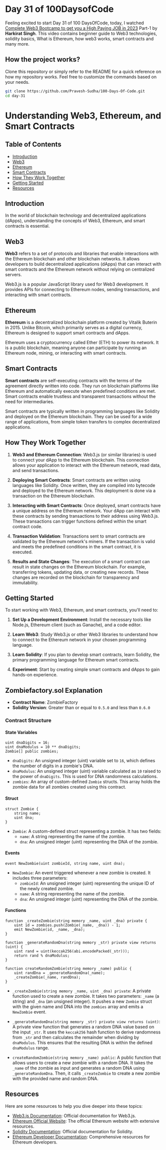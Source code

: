 # Day 31 of 100DaysofCode

Feeling excited to start Day 31 of 100 DaysOfCode, today, I watched [Complete Web3 Bootcamp to get you a High Paying JOB in 2023](https://youtu.be/ERAxd8gl1Eg?si=ooQK02crdzROhEpj) Part-1 by <b>Harkirat Singh</b>. This video contains beginner guide to Web3 technologies, solidity basics, What is Ethereum, how web3 works, smart contracts and many more.

## How the project works?

Clone this repository or simply refer to the README for a quick reference on how my repository works. Feel free to customize the commands based on your needs.

```bash
git clone https://github.com/Pravesh-Sudha/100-Days-Of-Code.git
cd day-31
```

# Understanding Web3, Ethereum, and Smart Contracts

## Table of Contents
- [Introduction](#introduction)
- [Web3](#web3)
- [Ethereum](#ethereum)
- [Smart Contracts](#smart-contracts)
- [How They Work Together](#how-they-work-together)
- [Getting Started](#getting-started)
- [Resources](#resources)

## Introduction

In the world of blockchain technology and decentralized applications (dApps), understanding the concepts of Web3, Ethereum, and smart contracts is essential.

## Web3

**Web3** refers to a set of protocols and libraries that enable interactions with the Ethereum blockchain and other blockchain networks. It allows developers to build decentralized applications (dApps) that can interact with smart contracts and the Ethereum network without relying on centralized servers.

Web3.js is a popular JavaScript library used for Web3 development. It provides APIs for connecting to Ethereum nodes, sending transactions, and interacting with smart contracts.

## Ethereum

**Ethereum** is a decentralized blockchain platform created by Vitalik Buterin in 2015. Unlike Bitcoin, which primarily serves as a digital currency, Ethereum is designed to support smart contracts and dApps. 

Ethereum uses a cryptocurrency called Ether (ETH) to power its network. It is a public blockchain, meaning anyone can participate by running an Ethereum node, mining, or interacting with smart contracts.

## Smart Contracts

**Smart contracts** are self-executing contracts with the terms of the agreement directly written into code. They run on blockchain platforms like Ethereum and automatically execute when predefined conditions are met. Smart contracts enable trustless and transparent transactions without the need for intermediaries.

Smart contracts are typically written in programming languages like Solidity and deployed on the Ethereum blockchain. They can be used for a wide range of applications, from simple token transfers to complex decentralized applications.

## How They Work Together

1. **Web3 and Ethereum Connection**: Web3.js (or similar libraries) is used to connect your dApp to the Ethereum blockchain. This connection allows your application to interact with the Ethereum network, read data, and send transactions.

2. **Deploying Smart Contracts**: Smart contracts are written using languages like Solidity. Once written, they are compiled into bytecode and deployed to the Ethereum network. This deployment is done via a transaction on the Ethereum blockchain.

3. **Interacting with Smart Contracts**: Once deployed, smart contracts have a unique address on the Ethereum network. Your dApp can interact with these contracts by sending transactions to their address using Web3.js. These transactions can trigger functions defined within the smart contract code.

4. **Transaction Validation**: Transactions sent to smart contracts are validated by the Ethereum network's miners. If the transaction is valid and meets the predefined conditions in the smart contract, it is executed.

5. **Results and State Changes**: The execution of a smart contract can result in state changes on the Ethereum blockchain. For example, transferring tokens, updating data, or creating new records. These changes are recorded on the blockchain for transparency and immutability.

## Getting Started

To start working with Web3, Ethereum, and smart contracts, you'll need to:

1. **Set Up a Development Environment**: Install the necessary tools like Node.js, Ethereum client (such as Ganache), and a code editor.

2. **Learn Web3**: Study Web3.js or other Web3 libraries to understand how to connect to the Ethereum network in your chosen programming language.

3. **Learn Solidity**: If you plan to develop smart contracts, learn Solidity, the primary programming language for Ethereum smart contracts.

4. **Experiment**: Start by creating simple smart contracts and dApps to gain hands-on experience.

## Zombiefactory.sol Explanation

- **Contract Name**: ZombieFactory
- **Solidity Version**: Greater than or equal to `0.5.0` and less than `0.6.0`

### Contract Structure

#### State Variables

```solidity
uint dnaDigits = 16;
uint dnaModulus = 10 ** dnaDigits;
Zombie[] public zombies;
```

- `dnaDigits`: An unsigned integer (uint) variable set to `16`, which defines the number of digits in a zombie's DNA.
- `dnaModulus`: An unsigned integer (uint) variable calculated as `10` raised to the power of `dnaDigits`. This is used for DNA randomness calculations.
- `zombies`: An array of custom-defined `Zombie` structs. This array holds the zombie data for all zombies created using this contract.

#### Struct

```solidity
struct Zombie {
    string name;
    uint dna;
}
```

- `Zombie`: A custom-defined struct representing a zombie. It has two fields:
  - `name`: A string representing the name of the zombie.
  - `dna`: An unsigned integer (uint) representing the DNA of the zombie.

#### Events

```solidity
event NewZombie(uint zombieId, string name, uint dna);
```

- `NewZombie`: An event triggered whenever a new zombie is created. It includes three parameters:
  - `zombieId`: An unsigned integer (uint) representing the unique ID of the newly created zombie.
  - `name`: A string representing the name of the zombie.
  - `dna`: An unsigned integer (uint) representing the DNA of the zombie.

#### Functions

```solidity
function _createZombie(string memory _name, uint _dna) private {
    uint id = zombies.push(Zombie(_name, _dna)) - 1;
    emit NewZombie(id, _name, _dna);
}

function _generateRandomDna(string memory _str) private view returns (uint) {
    uint rand = uint(keccak256(abi.encodePacked(_str)));
    return rand % dnaModulus;
}

function createRandomZombie(string memory _name) public {
    uint randDna = _generateRandomDna(_name);
    _createZombie(_name, randDna);
}
```

- `_createZombie(string memory _name, uint _dna) private`: A private function used to create a new zombie. It takes two parameters: `_name` (a string) and `_dna` (an unsigned integer). It pushes a new `Zombie` struct with the given name and DNA into the `zombies` array and emits a `NewZombie` event.

- `_generateRandomDna(string memory _str) private view returns (uint)`: A private view function that generates a random DNA value based on the input `_str`. It uses the `keccak256` hash function to derive randomness from `_str` and then calculates the remainder when dividing by `dnaModulus`. This ensures that the resulting DNA is within the defined `dnaModulus` range.

- `createRandomZombie(string memory _name) public`: A public function that allows users to create a new zombie with a random DNA. It takes the `_name` of the zombie as input and generates a random DNA using `_generateRandomDna`. Then, it calls `_createZombie` to create a new zombie with the provided name and random DNA.


## Resources

Here are some resources to help you dive deeper into these topics:

- [Web3.js Documentation](https://web3js.readthedocs.io/en/v1.10.0/): Official documentation for Web3.js.
- [Ethereum Official Website](https://ethereum.org/): The official Ethereum website with extensive resources.
- [Solidity Documentation](https://docs.soliditylang.org/en/v0.8.6/): Official documentation for Solidity.
- [Ethereum Developer Documentation](https://ethereum.org/developers/): Comprehensive resources for Ethereum developers.
